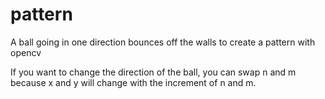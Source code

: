 # pattern
A ball going in one direction bounces off the walls to create a pattern with opencv

If you want to change the direction of the ball, you can swap n and m because x and y will change with the increment of n and m.
